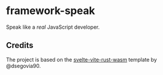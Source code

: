 # framework-speak

Speak like a _real_ JavaScript developer.

## Credits

The project is based on the [svelte-vite-rust-wasm](https://github.com/dsegovia90/wasm-vite-svelte-monorepo) template by @dsegovia90.
